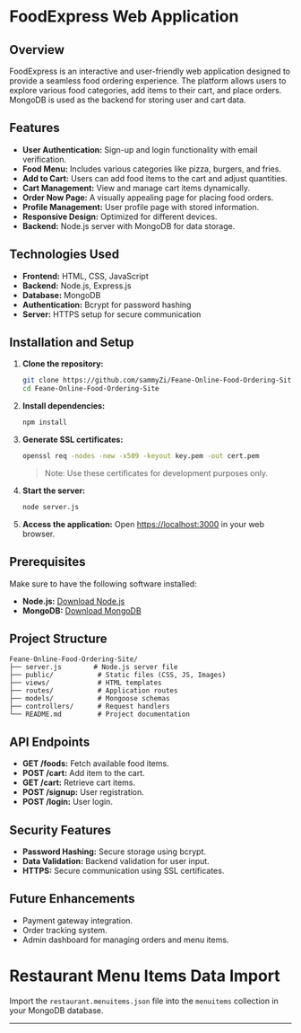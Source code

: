 # FoodExpress Web Application

## Overview
FoodExpress is an interactive and user-friendly web application designed to provide a seamless food ordering experience. The platform allows users to explore various food categories, add items to their cart, and place orders. MongoDB is used as the backend for storing user and cart data.

## Features
- **User Authentication:** Sign-up and login functionality with email verification.
- **Food Menu:** Includes various categories like pizza, burgers, and fries.
- **Add to Cart:** Users can add food items to the cart and adjust quantities.
- **Cart Management:** View and manage cart items dynamically.
- **Order Now Page:** A visually appealing page for placing food orders.
- **Profile Management:** User profile page with stored information.
- **Responsive Design:** Optimized for different devices.
- **Backend:** Node.js server with MongoDB for data storage.

## Technologies Used
- **Frontend:** HTML, CSS, JavaScript
- **Backend:** Node.js, Express.js
- **Database:** MongoDB
- **Authentication:** Bcrypt for password hashing
- **Server:** HTTPS setup for secure communication

## Installation and Setup
1. **Clone the repository:**
   ```bash
   git clone https://github.com/sammyZi/Feane-Online-Food-Ordering-Site.git
   cd Feane-Online-Food-Ordering-Site
   ```

2. **Install dependencies:**
   ```bash
   npm install
   ```

3. **Generate SSL certificates:**
   ```bash
   openssl req -nodes -new -x509 -keyout key.pem -out cert.pem
   ```
   > Note: Use these certificates for development purposes only.

4. **Start the server:**
   ```bash
   node server.js
   ```

5. **Access the application:** Open [https://localhost:3000](https://localhost:3000) in your web browser.

## Prerequisites
Make sure to have the following software installed:
- **Node.js:** [Download Node.js](https://nodejs.org/)
- **MongoDB:** [Download MongoDB](https://www.mongodb.com/try/download/community)

## Project Structure
```
Feane-Online-Food-Ordering-Site/
├── server.js        # Node.js server file
├── public/           # Static files (CSS, JS, Images)
├── views/            # HTML templates
├── routes/           # Application routes
├── models/           # Mongoose schemas
├── controllers/      # Request handlers
└── README.md         # Project documentation
```

## API Endpoints
- **GET /foods:** Fetch available food items.
- **POST /cart:** Add item to the cart.
- **GET /cart:** Retrieve cart items.
- **POST /signup:** User registration.
- **POST /login:** User login.

## Security Features
- **Password Hashing:** Secure storage using bcrypt.
- **Data Validation:** Backend validation for user input.
- **HTTPS:** Secure communication using SSL certificates.

## Future Enhancements
- Payment gateway integration.
- Order tracking system.
- Admin dashboard for managing orders and menu items.

# Restaurant Menu Items Data Import 

Import the `restaurant.menuitems.json` file into the `menuitems` collection in your MongoDB database.

---


